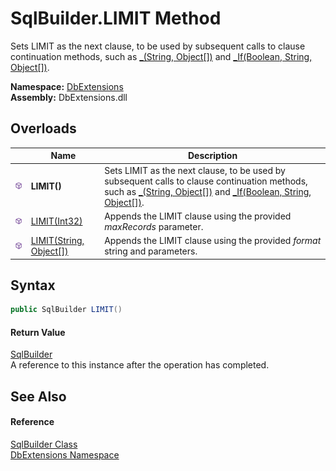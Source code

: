 SqlBuilder.LIMIT Method
=======================
Sets LIMIT as the next clause, to be used by subsequent calls to clause continuation methods, such as [_(String, Object[])][1] and [_If(Boolean, String, Object[])][2].
  
**Namespace:** [DbExtensions][3]  
**Assembly:** DbExtensions.dll

Overloads
---------

|                  | Name                         | Description                                                                                                                                                             |
| ---------------- | ---------------------------- | ----------------------------------------------------------------------------------------------------------------------------------------------------------------------- |
| ![Public method] | **LIMIT()**                  | Sets LIMIT as the next clause, to be used by subsequent calls to clause continuation methods, such as [_(String, Object[])][1] and [_If(Boolean, String, Object[])][2]. |
| ![Public method] | [LIMIT(Int32)][4]            | Appends the LIMIT clause using the provided *maxRecords* parameter.                                                                                                     |
| ![Public method] | [LIMIT(String, Object[])][5] | Appends the LIMIT clause using the provided *format* string and parameters.                                                                                             |


Syntax
------

```csharp
public SqlBuilder LIMIT()
```

#### Return Value
[SqlBuilder][6]  
A reference to this instance after the operation has completed.

See Also
--------

#### Reference
[SqlBuilder Class][6]  
[DbExtensions Namespace][3]  

[1]: _.md
[2]: _If.md
[3]: ../README.md
[4]: LIMIT_1.md
[5]: LIMIT_2.md
[6]: README.md
[Public method]: ../../icons/pubmethod.svg "Public method"